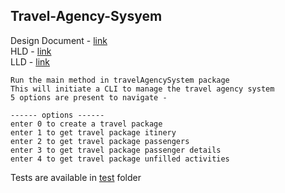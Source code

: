 ## Travel-Agency-Sysyem
Design Document - [link](https://nymblelabs.notion.site/Software-Design-Task-JAVA-f8b00594c5d847bdbfa9da7dde206777)  
HLD - [link](https://github.com/Krutikmehta/Travel-Agency-Sysyem/blob/master/HLD.drawio.svg)  
LLD - [link](https://github.com/Krutikmehta/Travel-Agency-Sysyem/blob/master/LLD.drawio.svg)  

```
Run the main method in travelAgencySystem package
This will initiate a CLI to manage the travel agency system
5 options are present to navigate -

------ options ------
enter 0 to create a travel package
enter 1 to get travel package itinery
enter 2 to get travel package passengers
enter 3 to get travel package passenger details
enter 4 to get travel package unfilled activities
```
Tests are available in [test](https://github.com/Krutikmehta/Travel-Agency-Sysyem/tree/master/src/test) folder

